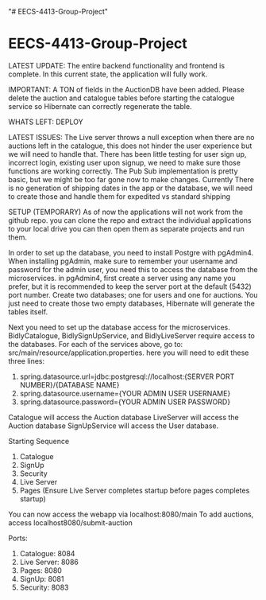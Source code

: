 "# EECS-4413-Group-Project" 
# EECS-4413-Group-Project

LATEST UPDATE:  The entire backend functionality and frontend is complete. In this current state, the application will fully work.

IMPORTANT:      A TON of fields in the AuctionDB have been added. Please delete the auction and catalogue tables before starting 
                the catalogue service so Hibernate can correctly regenerate the table. 

WHATS LEFT:     DEPLOY

LATEST ISSUES:  The Live server throws a null exception when there are no auctions left in the catalogue, this does not hinder 
                the user experience but we will need to handle that. There has been little testing for user sign up, incorrect login,
                existing user upon signup, we need to make sure those functions are working correctly. The Pub Sub implementation is 
                pretty basic, but we might be too far gone now to make changes. Currently There is no generation of shipping dates in 
                the app or the database, we will need to create those and handle them for expedited vs standard shipping

SETUP (TEMPORARY)
As of now the applications will not work from the github repo.
you can clone the repo and extract the individual applications to your local drive
you can then open them as separate projects and run them. 

In order to set up the database, you need to install Postgre with pgAdmin4. When installing pgAdmin, make sure to remember your username
and password for the admin user, you need this to access the database from the microservices. in pgAdmin4, first create a server using
any name you prefer, but it is recommended to keep the server port at the default (5432) port number. Create two databases; one for 
users and one for auctions. You just need to create those two empty databases, Hibernate will generate the tables itself. 

Next you need to set up the database access for the microservices. BidlyCatalogue, BidlySignUpService, and BidlyLiveServer require access
to the databases. For each of the services above, go to: src/main/resource/application.properties. here you will need to edit these three
lines:
 
1. spring.datasource.url=jdbc:postgresql://localhost:{SERVER PORT NUMBER}/{DATABASE NAME}
2. spring.datasource.username={YOUR ADMIN USER USERNAME}
3. spring.datasource.password={YOUR ADMIN USER PASSWORD}

Catalogue will access the Auction database
LiveServer will access the Auction database
SignUpService will access the User database.

Starting Sequence
1. Catalogue 
2. SignUp 
3. Security 
4. Live Server 
5. Pages (Ensure Live Server completes startup before pages completes startup)

You can now access the webapp via localhost:8080/main
To add auctions, access localhost8080/submit-auction

Ports:
1. Catalogue: 8084
2. Live Server: 8086
2. Pages: 8080
3. SignUp: 8081
4. Security: 8083
